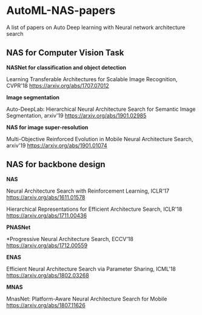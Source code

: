 # AutoML-NAS-papers
A list of papers on Auto Deep learning with Neural network architecture search

## NAS for Computer Vision Task

**NASNet for classification and object detection**

Learning Transferable Architectures for Scalable Image Recognition, CVPR'18
https://arxiv.org/abs/1707.07012

**Image segmentation**

Auto-DeepLab: Hierarchical Neural Architecture Search for Semantic Image Segmentation, arxiv'19
https://arxiv.org/abs/1901.02985

**NAS for image super-resolution**

Multi-Objective Reinforced Evolution in Mobile Neural Architecture Search, arxiv'19
https://arxiv.org/abs/1901.01074


## NAS for backbone design

**NAS**

Neural Architecture Search with Reinforcement Learning, ICLR'17
https://arxiv.org/abs/1611.01578

Hierarchical Representations for Efficient Architecture Search, ICLR'18
https://arxiv.org/abs/1711.00436

**PNASNet**

*Progressive Neural Architecture Search, ECCV'18
https://arxiv.org/abs/1712.00559

**ENAS**

Efficient Neural Architecture Search via Parameter Sharing, ICML'18
https://arxiv.org/abs/1802.03268

**MNAS**

MnasNet: Platform-Aware Neural Architecture Search for Mobile
https://arxiv.org/abs/1807.11626
